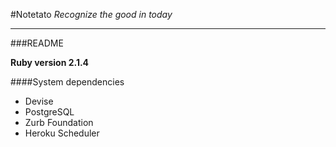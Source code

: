 #Notetato
*Recognize the good in today*
___

###README

**Ruby version 2.1.4**

####System dependencies
  - Devise
  - PostgreSQL
  - Zurb Foundation
  - Heroku Scheduler
